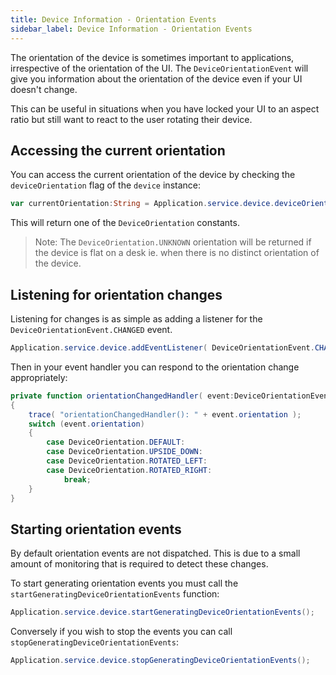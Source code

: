 ```yaml
---
title: Device Information - Orientation Events
sidebar_label: Device Information - Orientation Events
---
```


The orientation of the device is sometimes important to applications, irrespective of the orientation of 
the UI. The `DeviceOrientationEvent` will give you information about the orientation of the device 
even if your UI doesn't change. 

This can be useful in situations when you have locked your UI to an aspect ratio but still want to 
react to the user rotating their device. 


## Accessing the current orientation

You can access the current orientation of the device by checking the `deviceOrientation` flag of the `device` instance:

```actionscript
var currentOrientation:String = Application.service.device.deviceOrientation;
```

This will return one of the `DeviceOrientation` constants.

>
> Note: The `DeviceOrientation.UNKNOWN` orientation will be returned if the device is flat on a desk ie. when there is no distinct orientation of the device.
>


## Listening for orientation changes

Listening for changes is as simple as adding a listener for the `DeviceOrientationEvent.CHANGED` event.


```actionscript
Application.service.device.addEventListener( DeviceOrientationEvent.CHANGED, orientationChangedHandler );
```

Then in your event handler you can respond to the orientation change appropriately:

```actionscript
private function orientationChangedHandler( event:DeviceOrientationEvent ):void
{
	trace( "orientationChangedHandler(): " + event.orientation );
	switch (event.orientation)
	{
		case DeviceOrientation.DEFAULT:
		case DeviceOrientation.UPSIDE_DOWN:
		case DeviceOrientation.ROTATED_LEFT:
		case DeviceOrientation.ROTATED_RIGHT:
			break;
	}
}
```


## Starting orientation events

By default orientation events are not dispatched. This is due to a small amount of monitoring that is 
required to detect these changes.

To start generating orientation events you must call the `startGeneratingDeviceOrientationEvents` function:

```actionscript
Application.service.device.startGeneratingDeviceOrientationEvents();
```

Conversely if you wish to stop the events you can call `stopGeneratingDeviceOrientationEvents`:

```actionscript
Application.service.device.stopGeneratingDeviceOrientationEvents();
```

